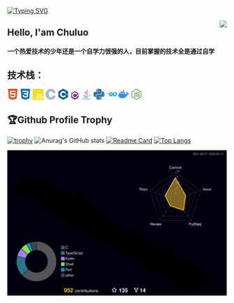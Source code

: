 <a href="https://git.io/typing-svg"><img src="https://readme-typing-svg.demolab.com?font=Fira+Code&size=28&pause=1000&center=&vCenter=&repeat=%E7%9C%9F&random=%E5%81%87&width=435&separator=%3C&lines=printf(%22Hello+World!%5Cn%22);%3C%E6%AC%A2%E8%BF%8E%E6%9D%A5%E5%88%B0%E6%88%91%E7%9A%84%E4%B8%BB%E9%A1%B5" alt="Typing SVG" /></a>

<img align="right" src="https://count.getloli.com/get/@:chuluo0?theme=rule34">
<h2>Hello, I'am Chuluo</h2>
<h4>一个热爱技术的少年还是一个自学力很强的人，目前掌握的技术全是通过自学</h4>
 <h2>技术栈：</h2>
<a href="https://www.w3.org/html/"><code><img height="25" src="svg/html5-color.svg"></code></a>
<a href="https://www.w3schools.com/css/"><code><img height="25" src="svg/css3-color.svg"></code></a>
<a href="https://developer.mozilla.org/zh-CN/docs/Web/JavaScript"><code><img height="25" src="svg/javascript-color.svg"></code></a>
<a href="https://www.cprogramming.com/"><code><img height="25" src="svg/c-color.svg"></code></a>
<a href="https://www.w3schools.com/cpp/"><code><img height="25" src="svg/cplusplus-color.svg"></code></a>
<a href="https://www.w3schools.com/cs/index.php"><code><img height="20" src="svg/csharp-original.svg"></code></a>
<a href="https://www.java.com/zh-CN/"><code><img height="25" src="svg/java-original.svg"></code></a>
<a href="https://www.python.org/"><code><img height="25" src="svg/python-color.svg"></code></a>
<a href="https://go.dev/"><code><img height="25" src="svg/go-color.svg"></code></a>
<a href="https://www.docker.com/"><code><img height="25" src="svg/docker-color.svg"></code></a>
<a href="https://nodejs.org/zh-cn"><code><img height="25" src="svg/nodedotjs-color.svg"></code></a>
<h2>🏆Github Profile Trophy</h2>

[![trophy](https://github-profile-trophy.vercel.app/?username=chuluo0&theme=radical)](https://github.com/chuluo0/chuluo0)
![Anurag's GitHub stats](https://github-readme-stats.vercel.app/api?username=chuluo0&show_icons=true&theme=dark)
[![Readme Card](https://github-readme-stats.vercel.app/api/pin/?username=chuluo0&repo=chuluo.github.io&theme=dark)](https://github.com/anuraghazra/github-readme-stats)
[![Top Langs](https://github-readme-stats.vercel.app/api/top-langs/?username=chuluo0&theme=dark)](https://github.com/anuraghazra/github-readme-stats)


![3D Profile](profile-3d-contrib/profile-night-rainbow.svg)


